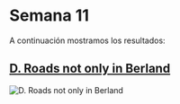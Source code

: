 # Semana 11

A continuación mostramos los resultados:

## [D. Roads not only in Berland](https://github.com/Konnits/INF349-Programacion-competitiva/blob/master/W10/roads_not_only_in_berland.cpp)
![D. Roads not only in Berland](https://github.com/Konnits/INF349-Programacion-competitiva/blob/master/W10/Images/roads_not_only_in_berland.png)